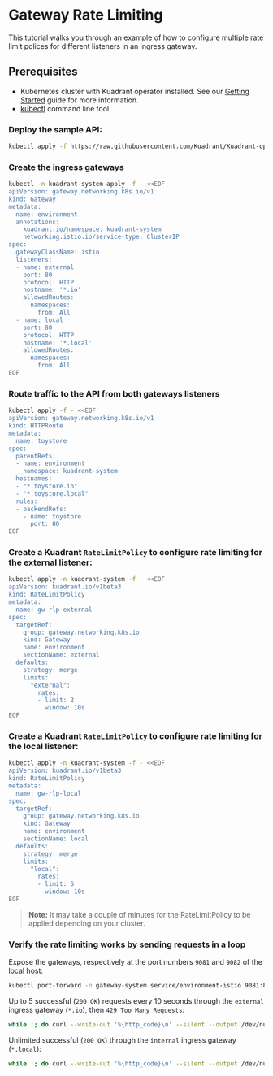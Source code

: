 # Gateway Rate Limiting

This tutorial walks you through an example of how to configure multiple rate limit polices for different listeners in an ingress gateway. 

## Prerequisites

- Kubernetes cluster with Kuadrant operator installed. See our [Getting Started](/getting-started) guide for more information.
- [kubectl](https://kubernetes.io/docs/tasks/tools/#kubectl) command line tool.


### Deploy the sample API:

```sh
kubectl apply -f https://raw.githubusercontent.com/Kuadrant/Kuadrant-operator/main/examples/toystore/toystore.yaml
```

### Create the ingress gateways

```sh
kubectl -n kuadrant-system apply -f - <<EOF
apiVersion: gateway.networking.k8s.io/v1
kind: Gateway
metadata:
  name: environment
  annotations:
    kuadrant.io/namespace: kuadrant-system
    networking.istio.io/service-type: ClusterIP
spec:
  gatewayClassName: istio
  listeners:
  - name: external
    port: 80
    protocol: HTTP
    hostname: '*.io'
    allowedRoutes:
      namespaces:
        from: All
  - name: local
    port: 80
    protocol: HTTP
    hostname: '*.local'
    allowedRoutes:
      namespaces:
        from: All
EOF
```

### Route traffic to the API from both gateways listeners

```sh
kubectl apply -f - <<EOF
apiVersion: gateway.networking.k8s.io/v1
kind: HTTPRoute
metadata:
  name: toystore
spec:
  parentRefs:
  - name: environment
    namespace: kuadrant-system
  hostnames:
  - "*.toystore.io"
  - "*.toystore.local"
  rules:
  - backendRefs:
    - name: toystore
      port: 80
EOF
```

### Create a Kuadrant `RateLimitPolicy` to configure rate limiting for the external listener:

```sh
kubectl apply -n kuadrant-system -f - <<EOF
apiVersion: kuadrant.io/v1beta3
kind: RateLimitPolicy
metadata:
  name: gw-rlp-external
spec:
  targetRef:
    group: gateway.networking.k8s.io
    kind: Gateway
    name: environment
    sectionName: external
  defaults:
    strategy: merge
    limits:
      "external":
        rates:
        - limit: 2
          window: 10s
EOF
```

### Create a Kuadrant `RateLimitPolicy` to configure rate limiting for the local listener:

```sh
kubectl apply -n kuadrant-system -f - <<EOF
apiVersion: kuadrant.io/v1beta3
kind: RateLimitPolicy
metadata:
  name: gw-rlp-local
spec:
  targetRef:
    group: gateway.networking.k8s.io
    kind: Gateway
    name: environment
    sectionName: local
  defaults:
    strategy: merge
    limits:
      "local":
        rates:
        - limit: 5
          window: 10s
EOF
```

> **Note:** It may take a couple of minutes for the RateLimitPolicy to be applied depending on your cluster.

### Verify the rate limiting works by sending requests in a loop

Expose the gateways, respectively at the port numbers `9081` and `9082` of the local host:

```sh
kubectl port-forward -n gateway-system service/environment-istio 9081:80 >/dev/null 2>&1 &
```

Up to 5 successful (`200 OK`) requests every 10 seconds through the `external` ingress gateway (`*.io`), then `429 Too Many Requests`:

```sh
while :; do curl --write-out '%{http_code}\n' --silent --output /dev/null -H 'Host: api.toystore.io' http://localhost:9081 | grep -E --color "\b(429)\b|$"; sleep 1; done
```

Unlimited successful (`200 OK`) through the `internal` ingress gateway (`*.local`):

```sh
while :; do curl --write-out '%{http_code}\n' --silent --output /dev/null -H 'Host: api.toystore.local' http://localhost:9081 | grep -E --color "\b(429)\b|$"; sleep 1; done
```
